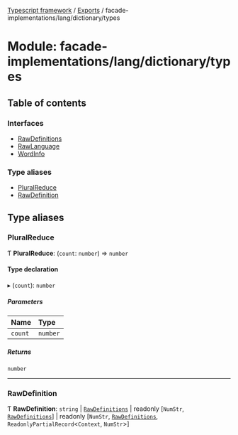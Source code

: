 [Typescript framework](../index.md) / [Exports](../modules.md) / facade-implementations/lang/dictionary/types

# Module: facade-implementations/lang/dictionary/types

## Table of contents

### Interfaces

- [RawDefinitions](../interfaces/facade_implementations_lang_dictionary_types.RawDefinitions.md)
- [RawLanguage](../interfaces/facade_implementations_lang_dictionary_types.RawLanguage.md)
- [WordInfo](../interfaces/facade_implementations_lang_dictionary_types.WordInfo.md)

### Type aliases

- [PluralReduce](facade_implementations_lang_dictionary_types.md#pluralreduce)
- [RawDefinition](facade_implementations_lang_dictionary_types.md#rawdefinition)

## Type aliases

### PluralReduce

Ƭ **PluralReduce**: (`count`: `number`) => `number`

#### Type declaration

▸ (`count`): `number`

##### Parameters

| Name | Type |
| :------ | :------ |
| `count` | `number` |

##### Returns

`number`

___

### RawDefinition

Ƭ **RawDefinition**: `string` \| [`RawDefinitions`](../interfaces/facade_implementations_lang_dictionary_types.RawDefinitions.md) \| readonly [`NumStr`, [`RawDefinitions`](../interfaces/facade_implementations_lang_dictionary_types.RawDefinitions.md)] \| readonly [`NumStr`, [`RawDefinitions`](../interfaces/facade_implementations_lang_dictionary_types.RawDefinitions.md), `ReadonlyPartialRecord`<`Context`, `NumStr`\>]
